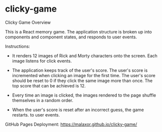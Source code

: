 # clicky-game

Clicky Game Overview 

This is a React memory game. The application structure is broken up into components and component states, and responds to user events.

Instructions:

+ It renders 12 images of Rick and Morty characters onto the screen. Each image listens for click events.

+ The application keeps track of the user's score. The user's score is incremented when clicking an image for the first time. The user's score should be reset to 0 if they click the same image more than once. The top score that can be achieved is 12.

+ Every time an image is clicked, the images rendered to the page shuffle themselves in a random order.

+ When the user's score is reset after an incorrect guess, the game restarts. to user events.

GitHub Pages Deployment:  https://malaxor.github.io/clicky-game/
